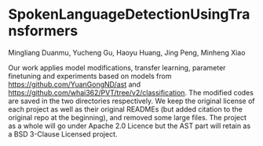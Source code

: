 # SpokenLanguageDetectionUsingTransformers

Mingliang Duanmu, Yucheng Gu, Haoyu Huang, Jing Peng, Minheng Xiao

Our work applies model modifications, transfer learning, parameter finetuning and experiments based on models from https://github.com/YuanGongND/ast and https://github.com/whai362/PVT/tree/v2/classification. The modified codes are saved in the two directories respectively. We keep the original license of each project as well as their original READMEs (but added citation to the original repo at the beginning), and removed some large files. The project as a whole will go under Apache 2.0 Licence but the AST part will retain as a BSD 3-Clause Licensed project.